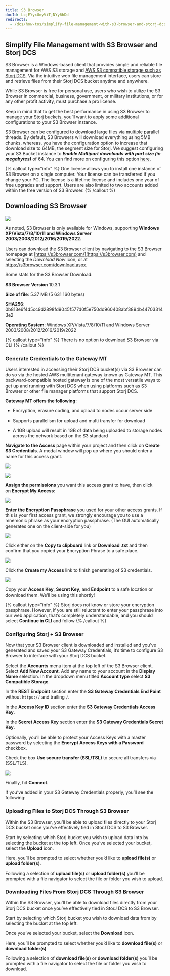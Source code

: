 ```yaml
---
title: S3 Browser
docId: LcjEYyxUmyViTjNYy6hDd
redirects:
  - /dcs/how-tos/simplify-file-management-with-s3-browser-and-storj-dcs
---
```


## Simplify File Management with S3 Browser and Storj DCS

S3 Browser is a Windows-based client that provides simple and reliable file management for AWS S3 storage and [AWS S3 compatible storage such as Storj DCS](https://www.storj.io/blog/what-is-s3-compatibility). Via the intuitive web file management interface, users can store and retrieve files from their Storj DCS bucket anytime and anywhere.

While S3 Browser is free for personal use, users who wish to utilize the S3 Browser in commercial, business, government, or military institutions, or for any other profit activity, must purchase a pro license.

Keep in mind that to get the best performance in using S3 Browser to manage your Storj buckets, you’ll want to apply some additional configurations to your S3 Browser instance.

S3 Browser can be configured to download large files via multiple parallel threads. By default, S3 Browsers will download everything using 5MB chunks, whereas, you have the configuration option to increase that download size to 64MB, the segment size for Storj. We suggest configuring your S3 Bucket instance to **_Enable Multipart downloads with part size (in megabytes)_** of 64. You can find more on configuring this option [here](https://s3browser.com/multipart-downloads.aspx).

{% callout type="info"  %}
One license allows you to install one instance of S3 Browser on a single computer. Your license can be transferred if you change your PC. The license is a lifetime license and includes one year of free upgrades and support. Users are also limited to two accounts added within the free version of S3 Browser.
{% /callout %}

## Downloading S3 Browser

![](https://archbee-image-uploads.s3.amazonaws.com/kv3plx2xmXcUGcVl4Lttj/imHgm4QwRRec0sKL2Z-yx_pasted-image-0.png)

As noted, S3 Browser is only available for Windows, supporting **Windows XP/Vista/7/8/10/11 and Windows Server 2003/2008/2012/2016/2019/2022.**

Users can download the S3 Browser client by navigating to the S3 Browser homepage at [https://s3browser.com/](https://s3browser.com) and selecting the _Download Now_ icon, or at <https://s3browser.com/download.aspx>.

Some stats for the S3 Browser Download:&#x20;

**S3 Browser Version** 10.3.1&#x20;

**Size of file**: 5.37 MB (5 631 160 bytes)&#x20;

**SHA256**: 0b813e6f4d5cc9d2898fd9045f577d0f5e750dd960408abf3894b447033143e2&#x20;

**Operating System**: Windows XP/Vista/7/8/10/11 and Windows Server 2003/2008/2012/2016/2019/2022

{% callout type="info"  %}
There is no option to download S3 Browser via CLI
{% /callout %}

### Generate Credentials to the Gateway MT

Users interested in accessing their Storj DCS bucket(s) via S3 Browser can do so via the hosted AWS multitenant gateway known as Gateway MT. This backward-compatible hosted gateway is one of the most versatile ways to get up and running with Storj DCS when using platforms such as S3 Browser or other file manager platforms that support Storj DCS.

**Gateway MT offers the following:**

- Encryption, erasure coding, and upload to nodes occur server side

- Supports parallelism for upload and multi transfer for download

- A 1GB upload will result in 1GB of data being uploaded to storage nodes across the network based on the S3 standard

**Navigate to the Access** page within your project and then click on **Create S3 Credentials**. A modal window will pop up where you should enter a name for this access grant.

![](https://archbee-image-uploads.s3.amazonaws.com/kv3plx2xmXcUGcVl4Lttj/U_P56dlNYzj-p7I4Ubsvj_rclone1.png)

![](https://archbee-image-uploads.s3.amazonaws.com/kv3plx2xmXcUGcVl4Lttj/xTdExe6AA-ZbmJWOqNmSf_rclone2.png)

**Assign the permissions** you want this access grant to have, then click on **Encrypt My Access**:

![](https://archbee-image-uploads.s3.amazonaws.com/kv3plx2xmXcUGcVl4Lttj/m_NwIW3B7Rx5xOL1zRAwz_rclone3.png)

**Enter the Encryption Passphrase** you used for your other access grants. If this is your first access grant, we strongly encourage you to use a mnemonic phrase as your encryption passphrase. (The GUI automatically generates one on the client-side for you)

![](https://archbee-image-uploads.s3.amazonaws.com/kv3plx2xmXcUGcVl4Lttj/JrZT5rCAHWkwTWMy-iJzE_rclone4.png)

Click either on the **Copy to clipboard** link or **Download .txt** and then confirm that you copied your Encryption Phrase to a safe place.

![](https://archbee-image-uploads.s3.amazonaws.com/kv3plx2xmXcUGcVl4Lttj/1tsIfAbcVWQWViVWNSYF1_rclone5.png)

Click the **Create my Access** link to finish generating of S3 credentials.

![](https://archbee-image-uploads.s3.amazonaws.com/kv3plx2xmXcUGcVl4Lttj/m4gl1YLwvpUBQ0DTu6mQe_rclone6.png)

Copy your **Access Key**, **Secret Key**, and **Endpoint** to a safe location or download them. We’ll be using this shortly!

{% callout type="info"  %}
Storj does not know or store your encryption passphrase. However, if you are still reluctant to enter your passphrase into our web application, that’s completely understandable, and you should select **Continue in CLI** and follow [](docId:TbMdOGCAXNWyPpQmH6EOq)
{% /callout %}

### Configuring Storj + S3 Browser

Now that your S3 Browser client is downloaded and installed and you’ve generated and saved your S3 Gateway Credentials, it’s time to configure S3 Browser to interface with your Storj DCS bucket.

Select the **Accounts** menu item at the top left of the S3 Browser client. Select **Add New Account**. Add any name to your account in the **Display Name** selection. In the dropdown menu titled **Account type** select **S3 Compatible Storage**.

In the **REST Endpoint** section enter the **S3 Gateway Credentials End Point** without `https://` and trailing `/`.

In the **Access Key ID** section enter the **S3 Gateway Credentials Access Key**.

In the **Secret Access Key** section enter the **S3 Gateway Credentials Secret Key**.

Optionally, you’ll be able to protect your Access Keys with a master password by selecting the **Encrypt Access Keys with a Password** checkbox.

Check the box **Use secure transfer (SSL/TSL)** to secure all transfers via (SSL/TLS).

![](https://archbee-image-uploads.s3.amazonaws.com/kv3plx2xmXcUGcVl4Lttj/floRrJHtKxYJNVPKRL2Cl_s3browser.png)

Finallly, hit **Connect**.

If you’ve added in your S3 Gateway Credentials properly, you’ll see the following:

### Uploading Files to Storj DCS Through S3 Browser

Within the S3 Browser, you’ll be able to upload files directly to your Storj DCS bucket once you’ve effectively tied in StorJ DCS to S3 Browser.

Start by selecting which Storj bucket you wish to upload data into by selecting the bucket at the top left. Once you’ve selected your bucket, select the **Upload** icon.

Here, you’ll be prompted to select whether you’d like to **upload file(s)** or **upload folder(s)**.

Following a selection of **upload file(s)** or **upload folder(s)** you’ll be prompted with a file navigator to select the file or folder you wish to upload.

### Downloading Files From Storj DCS Through S3 Browser

Within the S3 Browser, you’ll be able to download files directly from your Storj DCS bucket once you’ve effectively tied in StorJ DCS to S3 Browser.

Start by selecting which Storj bucket you wish to download data from by selecting the bucket at the top left.

Once you’ve selected your bucket, select the **Download** icon.

Here, you’ll be prompted to select whether you’d like to **download file(s)** or **download folder(s)**

Following a selection of **download file(s)** or **download folder(s)** you’ll be prompted with a file navigator to select the file or folder you wish to download.
